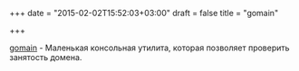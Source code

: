 +++
date = "2015-02-02T15:52:03+03:00"
draft = false
title = "gomain"

+++

<p><a href="https://github.com/daryl/gomain">gomain</a>&nbsp;- Маленькая консольная утилита, которая позволяет проверить занятость домена.</p>

